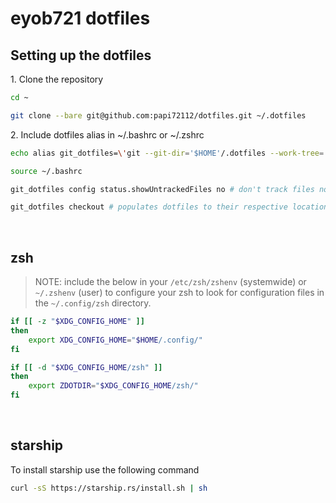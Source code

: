 # eyob721 dotfiles

## Setting up the dotfiles

1\. Clone the repository

```sh
cd ~
```

```sh
git clone --bare git@github.com:papi72112/dotfiles.git ~/.dotfiles
```

2\. Include dotfiles alias in ~/.bashrc or ~/.zshrc

```sh
echo alias git_dotfiles=\'git --git-dir='$HOME'/.dotfiles --work-tree='$HOME'\' >> .bashrc
```

```sh
source ~/.bashrc
```

```sh
git_dotfiles config status.showUntrackedFiles no # don't track files noting $HOME work-tree
```

```sh
git_dotfiles checkout # populates dotfiles to their respective locations
```

&#160;

## zsh

> NOTE: include the below in your `/etc/zsh/zshenv` (systemwide) or `~/.zshenv` (user) to configure your zsh to look for configuration files in the `~/.config/zsh` directory.

```sh
if [[ -z "$XDG_CONFIG_HOME" ]]
then
    export XDG_CONFIG_HOME="$HOME/.config/"
fi

if [[ -d "$XDG_CONFIG_HOME/zsh" ]]
then
    export ZDOTDIR="$XDG_CONFIG_HOME/zsh/"
fi
```

&#160;

## starship

To install starship use the following command

```sh
curl -sS https://starship.rs/install.sh | sh
```
